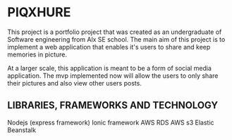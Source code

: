 # PIQXHURE

This project is a portfolio project that was created as an undergraduate of Software engineering from Alx SE school.
The main aim of this project is to implement a web application that enables it's users to share and keep memories in picture.

At a larger scale, this application is meant to be a form of social media application. The mvp implemented now will allow the users to only share their pictures and also view other users posts.

## LIBRARIES, FRAMEWORKS AND TECHNOLOGY

Nodejs (express framework)
Ionic framework
AWS RDS
AWS s3
Elastic Beanstalk
